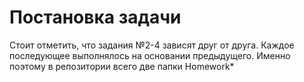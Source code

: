 # Постановка задачи
Стоит отметить, что задания №2-4 зависят друг от друга. Каждое последующее выполнялось на основании предыдущего. Именно поэтому в репозитории всего две папки Homework*
